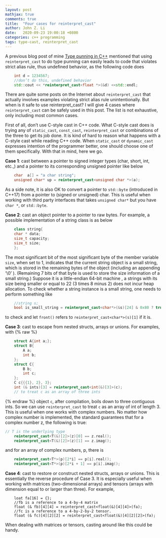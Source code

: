 ```yaml
---
layout: post
mathjax: true
comments: true
title:  "Four cases for reinterpret_cast"
author: John Z. Li
date:   2020-09-23 19:00:18 +0800
categories: c++ programming
tags: type-cast, reinterpret_cast
---
```


A previous blog post of mine [Type punning in C++](https://bylizhao.github.io/c++/programming/2020/08/01/type-punning-in-C++.html)
mentioned that using `reinterpret_cast` to do type punning can easily leads to code that
violates strict alias rule, thus undefined behavior, as the following code does
```cpp
    int d = 1234567;
    //don’t do this, undefined behavior
    std::cout << *reinterpret_cast<float *>(&d) <<std::endl;
```
There are quite some posts on the Internet about `reinterpret_cast`
that actually involves examples violating strict alias rule unintentionally.
But when is it safe to use reinterpret_cast?
I will give 4 cases where `reinterpret_cast` can be safely used in this post.
The list is not exhaustive, only including most common cases.

First of all, don’t use C-style cast in C++ code. What C-style cast does is
trying any of `static_cast`, `const_cast`, `reinterpret_cast` or
combinations of the three to get its job done.
It is kind of hard to reason what happens with a C-style cast while
reading C++ code.
When `static_cast` or `dynamic_cast` expresses intention of the programmer better,
one should choose one of them specifically. With that in mind, here we go.

**Case 1**: cast between a pointer to signed integer types (char, short, int, etc.,)
and a pointer to its corresponding unsigned pointer like below
```cpp
    char  a[] = "a char string";
    unsigned char* up = reinterpret_cast<unsigned char *>(a);
```
As a side note, it is also OK to convert a pointer to `std::byte` (introduced in C++17)
from a pointer to (signed or unsigned) char.
This is useful when working with third party interfaces that takes `unsigned char*` but you have `char *`, or `std::byte`.

**Case 2**: cast an object pointer to a pointer to raw bytes. For example, a possible implementation of a string class is as below
```cpp
    class string{
    char * data;
    size_t capacity;
    size_t size;
    };
```
The most significant bit of the most significant byte of the member variable `size`,
when set to 1, indicates that the current string object is a small string,
which is stored in the remaining bytes of the object (including an appending ‘\0’ ).
(Remaining 7 bits of that byte is used to store the size information of a small string.)
Suppose it is a little-endian 64-bit machine ,
a strings with its size being smaller or equal to 22 (3 times 8 minus 2)
does not incur heap allocation.
To check whether a string instance is a small string, one needs to perform something like
```cpp
    //string s;
    bool is_small_string = reinterpret_cast<char*>(&s)[24] & 0x80 ? true : false ;
```
to check and let `front()` refers to `reinterpret_cast<char*>(s)[1]` if it is.

**Case 3**: cast to escape from nested structs, arrays or unions. For examples, with
{% raw %}
```cpp
    struct A{int a;};
    struct B{
        A a;
        int b;
    };
    struct C{
        B b;
        int c;
    };
    C c{{{1}, 2}, 3};
    int (& ints)[3] = reinterpret_cast<int(&)[3]>(c);
	// to treat c as an array of three ints
```
{% endraw %}
object `c`, after compilation, boils down to three contiguous ints.
So we can use `reinterpret_cast` to treat `c` as an array of int of length 3.
This is useful when one works with complex numbers.
No matter how complex number is implemented,
the standard guarantees that for a complex number z, the following is true:
```cpp
// T is the underlying type
    reinterpret_cast<T(&)[2]>(z)[0] == z.real();
    reinterpret_cast<T(&)[2]>(z)[1] == z.imag();
```
and for an array of complex numbers, p, there is
```cpp
    reinterpret_cast<T*>(p)[2*i] == p[i].real();
    reinterpret_cast<T*>(p)[2*i + 1] == p[i].imag();
```

**Case 4**: cast to restore or construct nested structs, arrays or unions.
This is essentially the reverse procedure of Case 3.
It is especially useful when working with matrices (two-dimensional arrays)
and tensors (arrays with dimension equal to or larger than three). For example,
```cppp
    loat fa[16] = {};
    //fb is a reference to a 4-by-4 matrix
    float (& fb)[4][4] = reinterpret_cast<float(&)[4][4]>(fa);
    //fc is a reference to a 4-by-2-by-2 tensor.
    float (& fc)[4][2][2] = reinterpret_cast<float(&)[4][2][2]>(fa);
```
When dealing with matrices or tensors, casting around like this could be handy.
